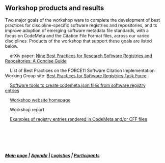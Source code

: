 ## Workshop products and results
  
Two major goals of the workshop were to complete the development of best practices for discipline-specific software registries and repositories, and to improve adoption of emerging software metadata file standards, with a focus on CodeMeta and the Citation File Format files, across our varied disciplines. Products of the workshop that support these goals are listed below.


&nbsp; &nbsp; arXiv paper: [Nine Best Practices for Research Software Registries and Repositories: A Concise Guide](https://arxiv.org/abs/2012.13117)   
  
&nbsp; &nbsp; List of Best Practices on the FORCE11 Software Citation Implementation Working Group site: [Best Practices for Software Registries Task Force](https://github.com/force11/force11-sciwg/tree/master/Repositories)

&nbsp; &nbsp; [Software tools to create codemeta.json files from software registry entries](https://github.com/caltechlibrary/convert_codemeta)

&nbsp; &nbsp; [Workshop website homepage](https://asclnet.github.io/SWRegistryWorkshop/)

&nbsp; &nbsp; Workshop report

&nbsp; &nbsp; [Examples of registry entries rendered in CodeMeta and/or CFF files](https://asclnet.github.io/SWRegistryWorkshop/Products/Software%20metadata%20file%20examples.html)

  &nbsp; &nbsp;   
  &nbsp; &nbsp;    
  &nbsp; &nbsp;    
  &nbsp; &nbsp; 
##### [Main page](https://asclnet.github.io/SWRegistryWorkshop/) | [Agenda](https://asclnet.github.io/SWRegistryWorkshop/Agenda.html) | [Logistics](https://asclnet.github.io/SWRegistryWorkshop/Logistics.html) | [Participants](https://asclnet.github.io/SWRegistryWorkshop/Participants.html)   
